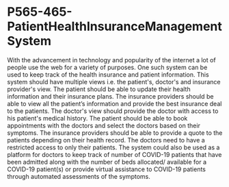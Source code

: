 # P565-465-PatientHealthInsuranceManagementSystem
With the advancement in technology and popularity of the internet a lot of people use the web for a variety of purposes. One such system can be used to keep track of the health insurance and patient information. This system should have multiple views i.e. the patient's, doctor's and insurance provider's view. The patient should be able to update their health information and their insurance plans. The insurance providers should be able to view all the patient’s information and provide the best insurance deal to the patients. The doctor's view should provide the doctor with access to his patient's medical history. The patient should be able to book appointments with the doctors and select the doctors based on their symptoms. The insurance providers should be able to provide a quote to the patients depending on their health record. The doctors need to have a restricted access to only their patients. The system could also be used as a platform for doctors to keep track of number of COVID-19 patients that have been admitted along with the number of beds allocated/ available for a COVID-19 patient(s) or provide virtual assistance to COVID-19 patients through automated assessments of the symptoms.  
